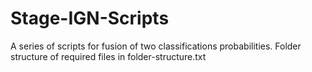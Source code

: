 # Stage-IGN-Scripts
A series of scripts for fusion of two classifications probabilities.
Folder structure of required files in folder-structure.txt
